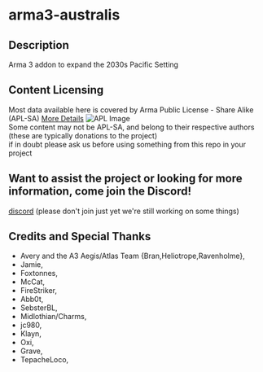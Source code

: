 # arma3-australis

## Description
Arma 3 addon to expand the 2030s Pacific Setting

## Content Licensing
Most data available here is covered by Arma Public License - Share Alike (APL-SA) [More Details](https://www.bohemia.net/community/licenses/arma-public-license-share-alike) ![APL Image](https://data.bistudio.com/images/license/APL-SA.png)  
Some content may not be APL-SA, and belong to their respective authors (these are typically donations to the project)  
if in doubt please ask us before using something from this repo in your project


## Want to assist the project or looking for more information, come join the Discord!
[discord](https://discord.gg/Bang9sA) (please don't join just yet we're still working on some things)

## Credits and Special Thanks
 - Avery and the A3 Aegis/Atlas Team {Bran,Heliotrope,Ravenholme},
 - Jamie,
 - Foxtonnes,
 - McCat,
 - FireStriker,
 - Abb0t,
 - SebsterBL,
 - Midlothian/Charms,
 - jc980,
 - Klayn,
 - Oxi,
 - Grave,
 - TepacheLoco,

